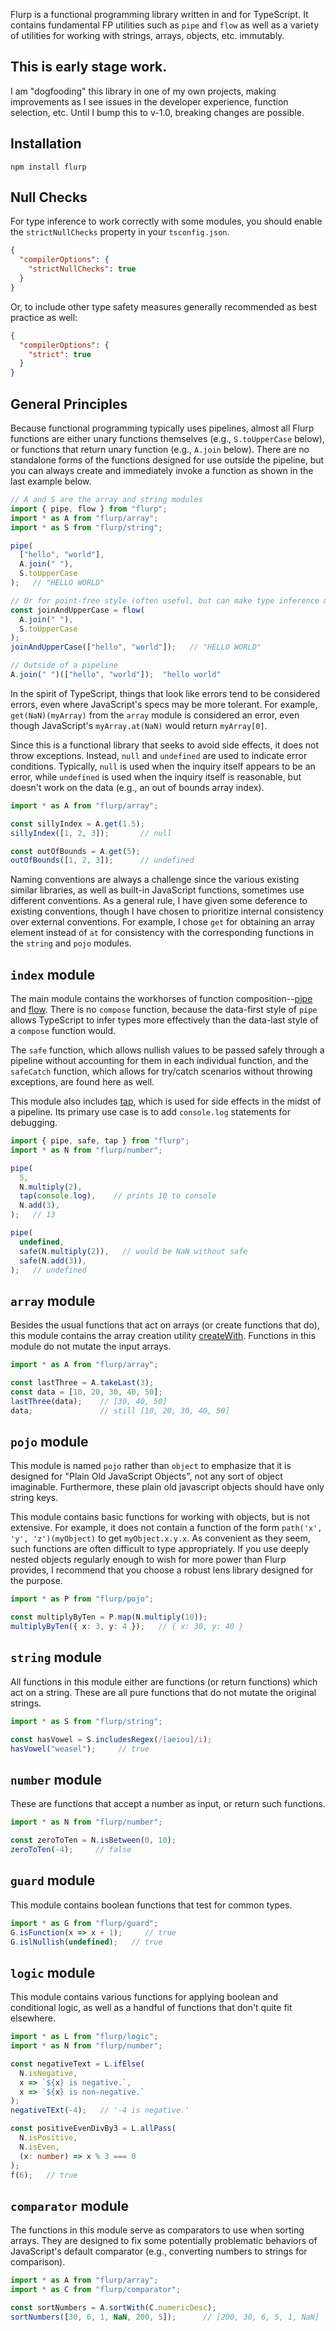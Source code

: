 Flurp is a functional programming library written in and for TypeScript. It contains fundamental FP utilities such as `pipe` and `flow` as well as a variety of utilities for working with strings, arrays, objects, etc. immutably.

## This is early stage work.

I am "dogfooding" this library in one of my own projects, making improvements as I see issues in the developer experience, function selection, etc. Until I bump this to v-1.0, breaking changes are possible. 

## Installation

```
npm install flurp
```

## Null Checks

For type inference to work correctly with some modules, you should enable the `strictNullChecks` property in your `tsconfig.json`.

```json
{
  "compilerOptions": {
    "strictNullChecks": true
  }
}
```

Or, to include other type safety measures generally recommended as best practice as well:

```json
{
  "compilerOptions": {
    "strict": true
  }
}
```

## General Principles

Because functional programming typically uses pipelines, almost all Flurp functions are either unary functions themselves (e.g., `S.toUpperCase` below), or functions that return unary function (e.g., `A.join` below). There are no standalone forms of the functions designed for use outside the pipeline, but you can always create and immediately invoke a function as shown in the last example below.

```ts
// A and S are the array and string modules
import { pipe, flow } from "flurp";  
import * as A from "flurp/array";
import * as S from "flurp/string";

pipe(
  ["hello", "world"],
  A.join(" "),
  S.toUpperCase
);   // "HELLO WORLD"

// Or for point-free style (often useful, but can make type inference more difficult)
const joinAndUpperCase = flow(
  A.join(" "),
  S.toUpperCase
);
joinAndUpperCase(["hello", "world"]);   // "HELLO WORLD"

// Outside of a pipeline
A.join(" ")(["hello", "world"]);  "hello world"
```
In the spirit of TypeScript, things that look like errors tend to be considered errors, even where JavaScript's specs may be more tolerant. For example, `get(NaN)(myArray)` from the `array` module is considered an error, even though JavaScript's `myArray.at(NaN)` would return `myArray[0]`. 

Since this is a functional library that seeks to avoid side effects, it does not throw exceptions. Instead, `null` and `undefined` are used to indicate error conditions. Typically, `null` is used when the inquiry itself appears to be an error, while `undefined` is used when the inquiry itself is reasonable, but doesn't work on the data (e.g., an out of bounds array index).

```ts
import * as A from "flurp/array";

const sillyIndex = A.get(1.5); 
sillyIndex([1, 2, 3]);       // null

const outOfBounds = A.get(5);
outOfBounds([1, 2, 3]);      // undefined
```

Naming conventions are always a challenge since the various existing similar libraries, as well as built-in JavaScript functions, sometimes use different conventions. As a general rule, I have given some deference to existing conventions, though I have chosen to prioritize internal consistency over external conventions. For example, I chose `get` for obtaining an array element instead of `at` for consistency with the corresponding functions in the `string` and `pojo` modules.

## `index` module 

The main module contains the workhorses of function composition--[pipe](https://harshbarger.github.io/flurp/functions/index.pipe.html) and [flow](https://harshbarger.github.io/flurp/functions/index.flow.html). There is no `compose` function, because the data-first style of `pipe` allows TypeScript to infer types more effectively than the data-last style of a `compose` function would.

The `safe` function, which allows nullish values to be passed safely through a pipeline without accounting for them in each individual function, and the `safeCatch` function, which allows for try/catch scenarios without throwing exceptions, are found here as well.

This module also includes [tap](https://harshbarger.github.io/flurp/functions/index.tap.html), which is used for side effects in the midst of a pipeline. Its primary use case is to add `console.log` statements for debugging.

```ts
import { pipe, safe, tap } from "flurp";
import * as N from "flurp/number";

pipe(
  5,
  N.multiply(2),
  tap(console.log),    // prints 10 to console
  N.add(3),      
);   // 13

pipe(
  undefined,
  safe(N.multiply(2)),   // would be NaN without safe
  safe(N.add(3)),        
);   // undefined

```

## `array` module

Besides the usual functions that act on arrays (or create functions that do), this module contains the array creation utility [createWith](). Functions in this module do not mutate the input arrays.

```ts
import * as A from "flurp/array";

const lastThree = A.takeLast(3);
const data = [10, 20, 30, 40, 50];
lastThree(data);    // [30, 40, 50]
data;               // still [10, 20, 30, 40, 50]
```

## `pojo` module

This module is named `pojo` rather than `object` to emphasize that it is designed for "Plain Old JavaScript Objects", not any sort of object imaginable. Furthermore, these plain old javascript objects should have only string keys. 

This module contains basic functions for working with objects, but is not extensive. For example, it does not contain a function of the form `path('x', 'y', 'z')(myObject)` to get `myObject.x.y.x`. As convenient as they seem, such functions are often difficult to type appropriately. If you use deeply nested objects regularly enough to wish for more power than Flurp provides, I recommend that you choose a robust lens library designed for the purpose.

```ts
import * as P from "flurp/pojo";

const multiplyByTen = P.map(N.multiply(10));
multiplyByTen({ x: 3, y: 4 });   // { x: 30, y: 40 }
```

## `string` module

All functions in this module either are functions (or return functions) which act on a string. These are all pure functions that do not mutate the original strings.

```ts
import * as S from "flurp/string";

const hasVowel = S.includesRegex(/[aeiou]/i);
hasVowel("weasel");     // true
```

## `number` module

These are functions that accept a number as input, or return such functions.

```ts
import * as N from "flurp/number";

const zeroToTen = N.isBetween(0, 10);
zeroToTen(-4);     // false
```

## `guard` module

This module contains boolean functions that test for common types.

```ts
import * as G from "flurp/guard";
G.isFunction(x => x + 1);     // true
G.islNullish(undefined);   // true
```

## `logic` module

This module contains various functions for applying boolean and conditional logic, as well as a handful of functions that don't quite fit elsewhere.

```ts
import * as L from "flurp/logic";
import * as N from "flurp/number";

const negativeText = L.ifElse(
  N.isNegative,
  x => `${x} is negative.`,
  x => `${x} is non-negative.`
);
negativeTExt(-4);   // '-4 is negative.'

const positiveEvenDivBy3 = L.allPass(
  N.isPositive,
  N.isEven,
  (x: number) => x % 3 === 0
);
f(6);   // true
```

## `comparator` module

The functions in this module serve as comparators to use when sorting arrays. They are designed to fix some potentially problematic behaviors of JavaScript's default comparator (e.g., converting numbers to strings for comparison).

```ts
import * as A from "flurp/array";
import * as C from "flurp/comparator";

const sortNumbers = A.sortWith(C.numericDesc);
sortNumbers([30, 6, 1, NaN, 200, 5]);      // [200, 30, 6, 5, 1, NaN]
```

